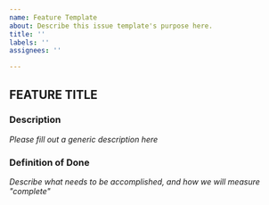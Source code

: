 ```yaml
---
name: Feature Template
about: Describe this issue template's purpose here.
title: ''
labels: ''
assignees: ''

---
```


## FEATURE TITLE

### Description
*Please fill out a generic description here*

### Definition of Done
*Describe what needs to be accomplished, and how we will measure "complete"*
